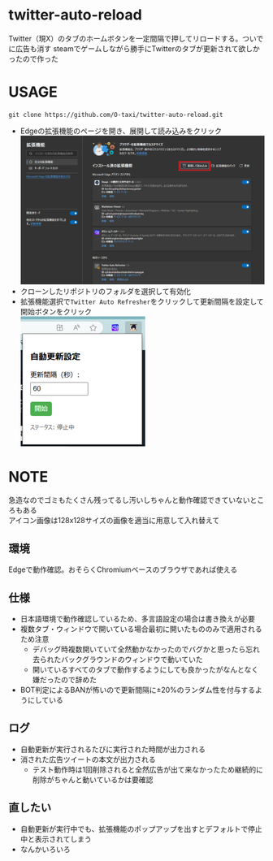 # twitter-auto-reload
Twitter（現X）のタブのホームボタンを一定間隔で押してリロードする。ついでに広告も消す
steamでゲームしながら勝手にTwitterのタブが更新されて欲しかったので作った

# USAGE
```
git clone https://github.com/O-taxi/twitter-auto-reload.git
```
- Edgeの拡張機能のページを開き、展開して読み込みをクリック
![](./images/extend.png)
- クローンしたリポジトリのフォルダを選択して有効化
- 拡張機能選択で`Twitter Auto Refresher`をクリックして更新間隔を設定して開始ボタンをクリック  
![](./images/start.png)
  
# NOTE
急造なのでゴミもたくさん残ってるし汚いしちゃんと動作確認できていないところもある  
アイコン画像は128x128サイズの画像を適当に用意して入れ替えて
## 環境
Edgeで動作確認。おそらくChromiumベースのブラウザであれば使える
## 仕様
- 日本語環境で動作確認しているため、多言語設定の場合は書き換えが必要
- 複数タブ・ウィンドウで開いている場合最初に開いたもののみで適用されるため注意
    - デバッグ時複数開いていて全然動かなかったのでバグかと思ったら忘れ去られたバックグラウンドのウィンドウで動いていた
    - 開いているすべてのタブで動作するようにしても良かったがなんとなく嫌だったので辞めた
- BOT判定によるBANが怖いので更新間隔に±20%のランダム性を付与するようにしている
## ログ
- 自動更新が実行されるたびに実行された時間が出力される
- 消された広告ツイートの本文が出力される
    - テスト動作時は1回削除されると全然広告が出て来なかったため継続的に削除がちゃんと動いているかは要確認
## 直したい
- 自動更新が実行中でも、拡張機能のポップアップを出すとデフォルトで停止中と表示されてしまう
- なんかいろいろ
